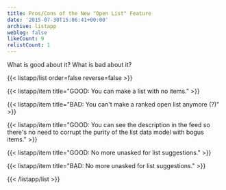 ```yaml
---
title: Pros/Cons of the New "Open List" Feature
date: '2015-07-30T15:06:41+00:00'
archive: listapp
weblog: false
likeCount: 9
relistCount: 1
---
```


What is good about it? What is bad about it?

<!--more-->

{{< listapp/list order=false reverse=false >}}

   {{< listapp/item title="GOOD: You can make a list with no items." >}}

   {{< listapp/item title="BAD: You can't make a ranked open list anymore (?)" >}}

   {{< listapp/item title="GOOD: You can see the description in the feed so there's no need to corrupt the purity of the list data model with bogus items." >}}

   {{< listapp/item title="GOOD: No more unasked for list suggestions." >}}

   {{< listapp/item title="BAD: No more unasked for list suggestions." >}}

{{< /listapp/list >}}
